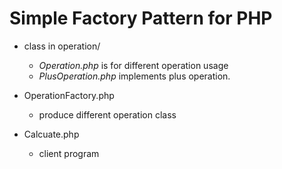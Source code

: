 Simple Factory Pattern for PHP
==============================

* class in operation/
  - *Operation.php* is for different operation usage
  - *PlusOperation.php* implements plus operation.

* OperationFactory.php
  - produce different operation class

* Calcuate.php
  - client program
